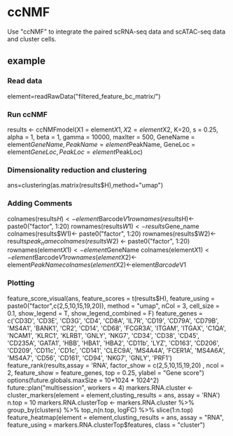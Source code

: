 # ccNMF
Use "ccNMF" to integrate the paired scRNA-seq data and scATAC-seq data and cluster cells.

## example

### Read data
element=readRawData("filtered_feature_bc_matrix/")
### Run ccNMF
results <- ccNMFmodel(X1 = element$X1, X2 = element$X2, K=20, s = 0.25, alpha = 1, beta = 1, gamma = 10000, maxIter = 500,
                 GeneName = element$GeneName, PeakName = element$PeakName, GeneLoc = element$GeneLoc, PeakLoc = element$PeakLoc)
### Dimensionality reduction and clustering
ans=clustering(as.matrix(results$H),method="umap")
### Adding Comments
colnames(results$H)<-element$Barcode$V1
rownames(results$H)<- paste0("factor", 1:20)
rownames(results$W1)<-results$Gene_name
colnames(results$W1)<- paste0("factor", 1:20)
rownames(results$W2)<-results$peak_name
colnames(results$W2) <- paste0("factor", 1:20)
rownames(element$X1)<-element$GeneName
colnames(element$X1)<-element$Barcode$V1
rownames(element$X2)<-element$PeakName
colnames(element$X2)<-element$Barcode$V1
### Plotting
feature_score_visual(ans, feature_scores = t(results$H), 
                          feature_using = paste0("factor",c(2,5,10,15,19,20)),  
                          method = "umap", nCol = 3, cell_size = 0.1, show_legend = T, 
                          show_legend_combined = F)
feature_genes = c('CD3D', 'CD3E', 'CD3G', 'CD4', 'CD8A', 'IL7R', 'CD19', 'CD79A', 
                  'CD79B', 'MS4A1', 'BANK1', 'CR2', 'CD14', 'CD68', 'FCGR3A', 'ITGAM', 
                  'ITGAX', 'C1QA', 'NCAM1', 'KLRC1', 'KLRB1', 'GNLY', 'NKG7', 'CD34', 
                  'CD38', 'CD45', 'CD235A', 'GATA1', 'HBB', 'HBA1', 'HBA2', 'CD11b', 
                  'LYZ', 'CD163', 'CD206', 'CD209', 'CD11c', 'CD1c', 'CD141', 'CLEC9A', 
                  'MS4A4A', 'FCER1A', 'MS4A6A', 'MS4A7', 'CD56', 'CD161', 'CD94', 'NKG7', 
                  'GNLY', 'PRF1')
feature_rank(results,assay = 'RNA',  factor_show = c(2,5,10,15,19,20)
                   , ncol = 2, feature_show = feature_genes, top = 0.25, ylabel = "Gene score")
options(future.globals.maxSize = 10*1024 * 1024^2)
future::plan("multisession", workers = 4)
markers.RNA.cluster <- cluster_markers(element = element,clusting_results = ans, assay = 'RNA')
n.top = 10
markers.RNA.clusterTop <- markers.RNA.cluster %>% group_by(clusters) %>% top_n(n.top, logFC) %>% slice(1:n.top)
feature_heatmap(element = element,clusting_results = ans, assay = "RNA", feature_using = markers.RNA.clusterTop$features, class = "cluster")
